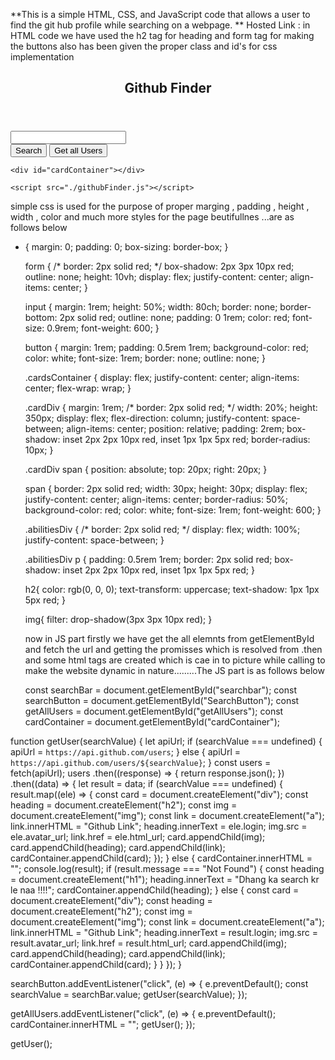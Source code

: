 **This is a simple HTML, CSS, and JavaScript code that allows a user to find the git hub profile while searching on a webpage.
**
Hosted Link : 
in HTML  code we have used the h2 tag for heading and form tag for making the buttons also has been given the proper class and id's for css implementation
<!DOCTYPE html>
<html lang="en">
  <head>
    <meta charset="UTF-8" />
    <meta name="viewport" content="width=device-width, initial-scale=1.0" />
    <link rel="stylesheet" href="./githubFinder.css" />
    <title>Document</title>
  </head>
  <body>
    <header>
      <h2>Github Finder</h2>
    </header>
    <form>
      <input type="search" name="Search bar" id="searchbar" />
      <div>
        <button id="SearchButton">Search</button>
        <button id="getAllUsers">Get all Users</button>
      </div>
    </form>

    <div id="cardContainer"></div>

    <script src="./githubFinder.js"></script>
  </body>
</html>

simple css is used for the purpose of proper marging , padding , height , width , color and much more styles for the page beutifullnes ...are as follows below

* {
    margin: 0;
    padding: 0;
    box-sizing: border-box;
  }
  
  form {
    /* border: 2px solid red; */
    box-shadow: 2px 3px 10px red;
    outline: none;
    height: 10vh;
    display: flex;
    justify-content: center;
    align-items: center;
  }
  
  input {
    margin: 1rem;
    height: 50%;
    width: 80ch;
    border: none;
    border-bottom: 2px solid red;
    outline: none;
    padding: 0 1rem;
    color: red;
    font-size: 0.9rem;
    font-weight: 600;
  }
  
  button {
    margin: 1rem;
    padding: 0.5rem 1rem;
    background-color: red;
    color: white;
    font-size: 1rem;
    border: none;
    outline: none;
  }
  
  .cardsContainer {
    display: flex;
    justify-content: center;
    align-items: center;
    flex-wrap: wrap;
  }
  
  .cardDiv {
    margin: 1rem;
    /* border: 2px solid red; */
    width: 20%;
    height: 350px;
    display: flex;
    flex-direction: column;
    justify-content: space-between;
    align-items: center;
    position: relative;
    padding: 2rem;
    box-shadow: inset 2px 2px 10px red, inset 1px 1px 5px red;
    border-radius: 10px;
  }
  
  .cardDiv span {
    position: absolute;
    top: 20px;
    right: 20px;
  }
  
  span {
    border: 2px solid red;
    width: 30px;
    height: 30px;
    display: flex;
    justify-content: center;
    align-items: center;
    border-radius: 50%;
    background-color: red;
    color: white;
    font-size: 1rem;
    font-weight: 600;
  }
  
  .abilitiesDiv {
    /* border: 2px solid red; */
    display: flex;
    width: 100%;
    justify-content: space-between;
  }
  
  .abilitiesDiv p {
    padding: 0.5rem 1rem;
    border: 2px solid red;
    box-shadow: inset 2px 2px 10px red, inset 1px 1px 5px red;
  }
  
  h2{
    color: rgb(0, 0, 0);
    text-transform: uppercase;
    text-shadow: 1px 1px 5px red;
  }
  
  img{
    filter: drop-shadow(3px 3px 10px red);
  }

  now in JS part firstly we have get the all elemnts from getElementById  and fetch the url and getting the promisses which is resolved from .then and some html tags are created which is cae in to picture while calling to make the website dynamic in nature.........The JS part is as follows below

  const searchBar = document.getElementById("searchbar");
const searchButton = document.getElementById("SearchButton");
const getAllUsers = document.getElementById("getAllUsers");
const cardContainer = document.getElementById("cardContainer");

function getUser(searchValue) {
  let apiUrl;
  if (searchValue === undefined) {
    apiUrl = `https://api.github.com/users`;
  } else {
    apiUrl = `https://api.github.com/users/${searchValue}`;
  }
  const users = fetch(apiUrl);
  users
    .then((response) => {
      return response.json();
    })
    .then((data) => {
      let result = data;
      if (searchValue === undefined) {
        result.map((ele) => {
          const card = document.createElement("div");
          const heading = document.createElement("h2");
          const img = document.createElement("img");
          const link = document.createElement("a");
          link.innerHTML = "Github Link";
          heading.innerText = ele.login;
          img.src = ele.avatar_url;
          link.href = ele.html_url;
          card.appendChild(img);
          card.appendChild(heading);
          card.appendChild(link);
          cardContainer.appendChild(card);
        });
      } else {
        cardContainer.innerHTML = "";
        console.log(result);
        if (result.message === "Not Found") {
          const heading = document.createElement("h1");
          heading.innerText = "Dhang ka search kr le naa !!!!";
          cardContainer.appendChild(heading);
        } else {
          const card = document.createElement("div");
          const heading = document.createElement("h2");
          const img = document.createElement("img");
          const link = document.createElement("a");
          link.innerHTML = "Github Link";
          heading.innerText = result.login;
          img.src = result.avatar_url;
          link.href = result.html_url;
          card.appendChild(img);
          card.appendChild(heading);
          card.appendChild(link);
          cardContainer.appendChild(card);
        }
      }
    });
}

searchButton.addEventListener("click", (e) => {
  e.preventDefault();
  const searchValue = searchBar.value;
  getUser(searchValue);
});

getAllUsers.addEventListener("click", (e) => {
  e.preventDefault();
  cardContainer.innerHTML = "";
  getUser();
});

getUser();




